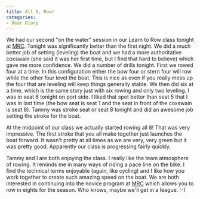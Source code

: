 ```yaml
---
title: All 8, Row!
categories:
- Dear Diary
---
```


We had our second "on the water" session in our Learn to Row class tonight at [MRC](http://www.mplsrowing.org/). Tonight was significantly better than the first night. We did a much better job of setting (leveling) the boat and we had a more authoritative coxswain (she said it was her first time, but I find that hard to believe) which gave me more confidence. We did a number of drills tonight. First we rowed four at a time. In this configuration either the bow four or stern four will row while the other four level the boat. This is nice as even if you really mess up the four that are leveling will keep things generally stable. We then did six at a time, which is the same story just with six rowing and only two leveling. I was in seat 6 tonight on port side. I liked that spot better than seat 5 that I was in last time (the bow seat is seat 1 and the seat in front of the coxswain is seat 8). Tammy was stroke seat or seat 8 tonight and did an awesome job setting the stroke for the boat.

At the midpoint of our class we actually started rowing all 8! That was very impressive. The first stroke that you all make together just launches the boat forward. It wasn't pretty at all times as we are very, very green but it was pretty good. Apparently our class is progressing fairly quickly.

Tammy and I are both enjoying the class. I really like the team atmosphere of rowing. It reminds me in many ways of riding a pace line on the bike. I find the technical terms enjoyable (again, like cycling) and I like how you work together to create such amazing speed on the boat. We are both interested in continuing into the novice program at [MRC](http://www.mplsrowing.org/) which allows you to row in eights for the season. Who knows, maybe we'll get in a league. :-)
